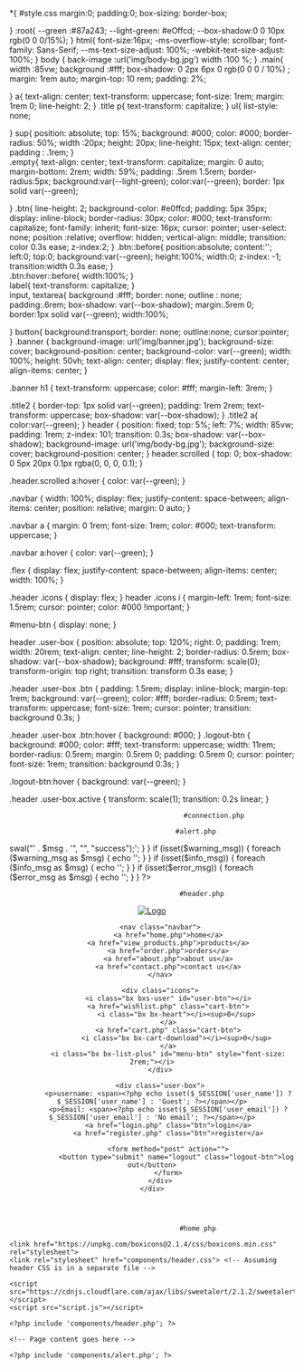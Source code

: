 *{                                                     #style.css
    margin:0;
    padding:0;
    box-sizing: border-box;
  
}
:root{
     --green :#87a243;
     --light-green: #eOffcd;
     --box-shadow:0 0 10px rgb(0 0 0/15%);
}
html{
  font-size:16px;
  -ms-overflow-style: scrollbar;
  font-family: Sans-Serif;
  --ms-text-size-adjust: 100%;
  -webkit-text-size-adjust: 100%;
}
body {
  back-image :url('img/body-bg.jpg')
  width :100 %;
}
.main{
  width :85vw;
  background :#fff;
  box-shadow: 0 2px 6px 0 rgb(0 0 0 / 10%)  ;
  margin: 1rem auto;
  margin-top: 10 rem;
  padding: 2%;
  
}
a{
    text-align: center;
    text-transform: uppercase;
    font-size: 1rem;
    margin: 1rem 0;
    line-height: 2;
}
.title p{
  text-transform: capitalize;
}
ul{
  list-style: none;
  
}
sup{
  position: absolute;
  top: 15%;
  background: #000;
  color: #000;
  border-radius: 50%;
  width :20px;
  height: 20px;
  line-height: 15px;
  text-align: center;
  padding : .1rem;
}  
.empty{
  text-align: center;
  text-transform: capitalize;
  margin: 0 auto;
  margin-bottom: 2rem;
  width: 59%;
  padding: .5rem 1.5rem;
  border-radius:5px;
  background:var(--light-green);
  color:var(--green);
  border: 1px solid var(--green);
  
}
.btn{
  line-height: 2;
  background-color: #e0ffcd;
  padding: 5px 35px;
  display: inline-block;
  border-radius: 30px;
  color: #000;
  text-transform: capitalize;
  font-family: inherit;
  font-size: 16px;
  cursor: pointer;
  user-select: none;
  position :relative;
  overflow: hidden;
  vertical-align: middle;
  transition: color 0.3s ease;
  z-index:2;
}
.btn::before{
  position:absolute;
  content:'';
  left:0;
  top:0;
  background:var(--green);
  height:100%;
  width:0;
  z-index: -1;
  transition:width 0.3s ease;
}  
.btn:hover::before{
  width:100%;
}  
label{
  text-transform: capitalize;
}  
input,
textarea{
  background :#fff;
  border: none;
  outline : none;
  padding:.6rem;
  box-shadow: var(--box-shadow);
  margin:.5rem 0;
  border:1px solid var(--green);
  width:100%;
  
}
button{
  background:transport;
  border: none;
  outline:none; 
  cursor:pointer;
}
.banner {
  background-image: url('img/banner.jpg');
  background-size: cover;
  background-position: center;
  background-color: var(--green);
  width: 100%;
  height: 50vh;
  text-align: center;
  display: flex;
  justify-content: center;
  align-items: center;
}

.banner h1 {
  text-transform: uppercase;
  color: #fff;
  margin-left: 3rem;
}

.title2 {
  border-top: 1px solid var(--green);
  padding: 1rem 2rem;
  text-transform: uppercase;
  box-shadow: var(--box-shadow);
}
.title2 a{
  color:var(--green);
}
header {
    position: fixed;
    top: 5%;
    left: 7%;
    width: 85vw;
    padding: 1rem;
    z-index: 101;
    transition: 0.3s;
    box-shadow: var(--box-shadow);
    background-image: url('img/body-bg.jpg');
    background-size: cover;
    background-position: center;
}
header.scrolled {
    top: 0;
    box-shadow: 0 5px 20px 0.1px rgba(0, 0, 0, 0.1);
}

.header.scrolled a:hover {
    color: var(--green);
}

.navbar {
    width: 100%;
    display: flex;
    justify-content: space-between;
    align-items: center;
    position: relative;
    margin: 0 auto;
}

.navbar a {
    margin: 0 1rem;
    font-size: 1rem;
    color: #000;
    text-transform: uppercase;
}

.navbar a:hover {
    color: var(--green);
}

.flex {
    display: flex;
    justify-content: space-between;
    align-items: center;
    width: 100%;
}

.header .icons {
    display: flex;
}
header .icons i {
    margin-left: 1rem;
    font-size: 1.5rem;
    cursor: pointer;
    color: #000 !important;
}

#menu-btn {
    display: none;
}

header .user-box {
    position: absolute;
    top: 120%;
    right: 0;
    padding: 1rem;
    width: 20rem;
    text-align: center;
    line-height: 2;
    border-radius: 0.5rem;
    box-shadow: var(--box-shadow);
    background: #fff;
    transform: scale(0);
    transform-origin: top right;
    transition: transform 0.3s ease;
}

.header .user-box .btn {
    padding: 1.5rem;
    display: inline-block;
    margin-top: 1rem;
    background: var(--green);
    color: #fff;
    border-radius: 0.5rem;
    text-transform: uppercase;
    font-size: 1rem;
    cursor: pointer;
    transition: background 0.3s;
}

.header .user-box .btn:hover {
    background: #000;
}
.logout-btn {
    background: #000;
    color: #fff;
    text-transform: uppercase;
    width: 11rem;
    border-radius: 0.5rem;
    margin: 0.5rem 0;
    padding: 0.5rem 0;
    cursor: pointer;
    font-size: 1rem;
    transition: background 0.3s;
}

.logout-btn:hover {
    background: var(--green);
}

.header .user-box.active {
    transform: scale(1);
    transition: 0.2s linear;
}


                                               #connection.php
<?php
$db_name = 'mysql:host=localhost;dbname=shop_db';
$db_user = 'root';
$db_password = '';

$conn = new PDO($db_name, $db_user, $db_password);
    


function unique_id() {
    $chars = '0123456789abcdefghijklmnopqrstuvwxyzABCDEFGHIJKLMNOPQRSTUVWXYZ';
    $charLength = strlen($chars);
    $randomString = '';
    for ($i = 0; $i < 20; $i++) {
        $randomString .= $chars[mt_rand(0, $charLength - 1)];
    }
    return $randomString;
}
?>
                                             #alert.php
<?php
if (isset($success_msg)) {
    foreach ($success_msg as $msg) {
        echo '<script>swal("' . $msg . '", "", "success");</script>';
    }
}

if (isset($warning_msg)) {
    foreach ($warning_msg as $msg) {
        echo '<script>swal("' . $msg . '", "", "warning");</script>';
    }
}

if (isset($info_msg)) {
    foreach ($info_msg as $msg) {
        echo '<script>swal("' . $msg . '", "", "info");</script>';
    }
}

if (isset($error_msg)) {
    foreach ($error_msg as $msg) {

                                        
                                                 
        echo '<script>swal("' . $msg . '", "", "error");</script>';
    }
}
?>
                                                                                              
                                              #header.php
<?php
include 'connection.php';
session_start();
?>

<header>
    <div class="flex">
        <a href="home.php" class="logo">
            <img src="img/logo.jpg" alt="Logo">
        </a>

        <nav class="navbar">
            <a href="home.php">home</a>
            <a href="view_products.php">products</a>
            <a href="order.php">orders</a>
            <a href="about.php">about us</a>
            <a href="contact.php">contact us</a>
        </nav>

        <div class="icons">
            <i class="bx bxs-user" id="user-btn"></i>
            <a href="wishlist.php" class="cart-btn">
                <i class="bx bx-heart"></i><sup>0</sup>
            </a>
            <a href="cart.php" class="cart-btn">
                <i class="bx bx-cart-download"></i><sup>0</sup>
            </a>
            <i class="bx bx-list-plus" id="menu-btn" style="font-size: 2rem;"></i>
        </div>

        <div class="user-box">
            <p>username: <span><?php echo isset($_SESSION['user_name']) ? $_SESSION['user_name'] : 'Guest'; ?></span></p>
            <p>Email: <span><?php echo isset($_SESSION['user_email']) ? $_SESSION['user_email'] : 'No email'; ?></span></p>
            <a href="login.php" class="btn">login</a>
            <a href="register.php" class="btn">register</a>

            <form method="post" action="">
                <button type="submit" name="logout" class="logout-btn">log out</button>
            </form>
        </div>
    </div>
</header>

<?php
if (isset($_POST['logout'])) {
    session_destroy();
    header('location:login.php');
    exit;
}
?>
                                                                                                           
                                              #home php
<?php
include 'components/connection.php';
?>
<!DOCTYPE html>
<html lang="en">
<head>
    <meta charset="UTF-8">
    <meta name="viewport" content="width=device-width, initial-scale=1.0">
    <title>Green Coffee - Home Page</title>

    <link href="https://unpkg.com/boxicons@2.1.4/css/boxicons.min.css" rel="stylesheet">
    <link rel="stylesheet" href="components/header.css"> <!-- Assuming header CSS is in a separate file -->

    <script src="https://cdnjs.cloudflare.com/ajax/libs/sweetalert/2.1.2/sweetalert.min.js"></script>
    <script src="script.js"></script>
</head>
<body>

    <?php include 'components/header.php'; ?>

    <!-- Page content goes here -->

    <?php include 'components/alert.php'; ?>

</body>
</html>
                                              
